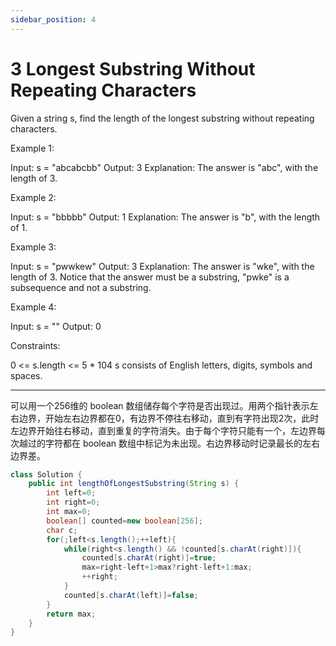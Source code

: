 ```yaml
---
sidebar_position: 4
---
```


# 3 Longest Substring Without Repeating Characters

Given a string s, find the length of the longest substring without repeating characters.

Example 1:

Input: s = "abcabcbb"
Output: 3
Explanation: The answer is "abc", with the length of 3.

Example 2:

Input: s = "bbbbb"
Output: 1
Explanation: The answer is "b", with the length of 1.

Example 3:

Input: s = "pwwkew"
Output: 3
Explanation: The answer is "wke", with the length of 3.
Notice that the answer must be a substring, "pwke" is a subsequence and not a substring.

Example 4:

Input: s = ""
Output: 0
 

Constraints:

0 <= s.length <= 5 * 104
s consists of English letters, digits, symbols and spaces.

---

可以用一个256维的 boolean 数组储存每个字符是否出现过。用两个指针表示左右边界，开始左右边界都在0，有边界不停往右移动，直到有字符出现2次，此时左边界开始往右移动，直到重复的字符消失。由于每个字符只能有一个，左边界每次越过的字符都在 boolean 数组中标记为未出现。右边界移动时记录最长的左右边界差。

~~~java
class Solution {
    public int lengthOfLongestSubstring(String s) {
        int left=0;
        int right=0;
        int max=0;
        boolean[] counted=new boolean[256];
        char c;
        for(;left<s.length();++left){
            while(right<s.length() && !counted[s.charAt(right)]){
                counted[s.charAt(right)]=true;
                max=right-left+1>max?right-left+1:max;
                ++right;
            }
            counted[s.charAt(left)]=false;
        }
        return max;
    }
}
~~~